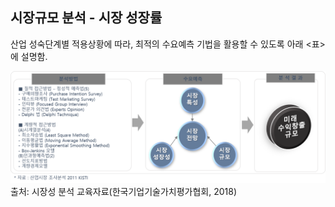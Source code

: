 ## 시장규모 분석 - 시장 성장률

산업 성숙단계별 적용상황에 따라, 최적의 수요예측 기법을 활용할 수 있도록 아래 <표>에 설명함.

![시장규모 및 성장률 예측을 위한 방법론 적용 절차](./images/Q10_5_1.png)
출처: 시장성 분석 교육자료(한국기업기술가치평가협회, 2018)
